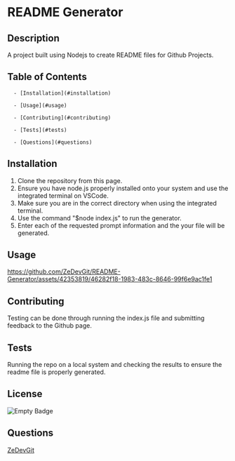 # README Generator
## Description 
 A project built using Nodejs to create README files for Github Projects.
## Table of Contents
  
      - [Installation](#installation)
  
      - [Usage](#usage)
 
      - [Contributing](#contributing)
  
      - [Tests](#tests)
 
      - [Questions](#questions)
## Installation
1. Clone the repository from this page.
2. Ensure you have node.js properly installed onto your system and use the integrated terminal on VSCode.
3. Make sure you are in the correct directory when using the integrated terminal.
4. Use the command "$node index.js" to run the generator.
5. Enter each of the requested prompt information and the your file will be generated.
## Usage
 https://github.com/ZeDevGit/README-Generator/assets/42353819/46282f18-1983-483c-8646-99f6e9ac1fe1
## Contributing
 Testing can be done through running the index.js file and submitting feedback to the Github page.
## Tests
Running the repo on a local system and checking the results to ensure the readme file is properly generated.
## License
 ![Empty Badge](https://img.shields.io/badge/MIT-License-blue)
## Questions
 [ZeDevGit](https://github.com/ZeDevGit)